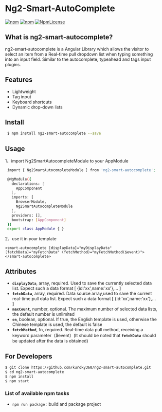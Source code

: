 # Ng2-Smart-AutoComplete

[![npm](https://img.shields.io/npm/dt/ng2-smart-autocomplete.svg)](https://www.npmjs.com/package/ng2-smart-autocomplete)  [![npm](https://img.shields.io/npm/v/ng2-smart-autocomplete.svg)](https://www.npmjs.com/package/ng2-smart-autocomplete) [![NpmLicense](https://img.shields.io/npm/l/ng2-smart-autocomplete.svg)](https://www.npmjs.com/package/ng2-smart-autocomplete)


## What is ng2-smart-autocomplete?
   ng2-smart-autocomplete is a Angular Library which allows the visitor to select an item from a Real-time pull dropdown list when typing something into an input field. Similar to the autocomplete, typeahead and tags input plugins.

## Features
  * Lightweight
  * Tag input
  * Keyboard shortcuts
  * Dynamic drop-down lists 

## Install

```sh
 $ npm install ng2-smart-autocomplete --save
```

## Usage
  
  1、import Ng2SmartAutocompleteModule to your AppModule
  
  ```sh
   import { Ng2SmartAutocompleteModule } from 'ng2-smart-autocomplete';
   
   @NgModule({
     declarations: [
       AppComponent
     ],
     imports: [
       BrowserModule,
       Ng2SmartAutocompleteModule
     ],
     providers: [],
     bootstrap: [AppComponent]
   })
   export class AppModule { }
  ```  
  
  2、use it in your template
  
    <smart-autocomplete [displayData]="myDisplayData" [fetchData]="myFetchData" (fetchMethod)="myFetchMethod($event)"></smart-autocomplete>

## Attributes

 * **`displayData`**, array, required. Used to save the currently selected data list. Expect such a data format  [ {id:'xx',name:'xx'},... ]
 * **`fetchData`**, array, required. Data source array,used to save the current real-time pull data list. Expect such a data format [ {id:'xx',name:'xx'},... ]
 * **`maxCount`**, number, optional. The maximum number of selected data lists, the default number is unlimited
 * **`en`**, boolean, optional. If true, the English template is used, otherwise the Chinese template is used, the default is false
 * **`fetchMethod`**, fn, required. Real-time data pull method, receiving a keyword parameter（$event）(It should be noted that **`fetchData`** should be updated after the data is obtained)
                        
## For Developers

  ```sh
  $ git clone https://github.com/kuroky360/ng2-smart-autocomplete.git
  $ cd ng2-smart-autocomplete
  $ npm install
  $ npm start
  ```
### List of available npm tasks

   * `npm run package` : build and package project
